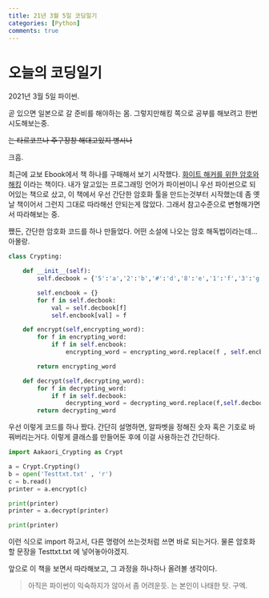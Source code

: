 ```yaml
---
title: 21년 3월 5일 코딩일기
categories: [Python]
comments: true
---
```


# 오늘의 코딩일기
2021년 3월 5일 파이썬.

곧 있으면 일본으로 갈 준비를 해야하는 몸.
그렇지만해킹 쪽으로 공부를 해보려고 한번 시도해보는중.

~~는 타르코프나 주구장창 해대고있지 병시나~~

크흠.

최근에 교보 Ebook에서 책 하나를 구매해서 보기 시작했다.
[화이트 해커를 위한 암호와 해킹](http://digital.kyobobook.co.kr/digital/ebook/ebookDetail.ink?LINK=NVE&category=001&barcode=4808956746975) 이라는 책이다.
내가 알고있는 프로그래밍 언어가 파이썬이니 우선 파이썬으로 되어있는 책으로 샀고,
이 책에서 우선 간단한 암호화 툴을 만드는것부터 시작했는데
좀 옛날 책이어서 그런지 그대로 따라해선 안되는게 많았다.
그래서 참고수준으로 변형해가면서 따라해보는 중.

쨌든, 간단한 암호화 코드를 하나 만들었다.
어떤 소설에 나오는 암호 해독법이라는데... 아몰랑.

```python
class Crypting:

    def __init__(self):
        self.decbook = {'5':'a','2':'b','#':'d','8':'e','1':'f','3':'g','4':'h','6':'i','0':'l','9':'m','*':'n','%':'o','=':'p','(':'r',')':'s',';':'t','?':'u','@':'v',':':'y','7':' '}

        self.encbook = {}
        for f in self.decbook:
            val = self.decbook[f]
            self.encbook[val] = f

    def encrypt(self,encrypting_word):
        for f in encrypting_word:
            if f in self.encbook:
                encrypting_word = encrypting_word.replace(f , self.encbook[f])

        return encrypting_word

    def decrypt(self,decrypting_word):
        for f in decrypting_word:
            if f in self.decbook:
                decrypting_word = decrypting_word.replace(f,self.decbook[f])
        return decrypting_word

```
우선 이렇게 코드를 하나 짰다.
간단히 설명하면, 알파벳을 정해진 숫자 혹은 기호로 바꿔버리는거다.
이렇게 클래스를 만들어둔 후에 이걸 사용하는건 간단하다.
```python
import Aakaori_Crypting as Crypt

a = Crypt.Crypting()
b = open('Testtxt.txt' , 'r')
c = b.read()
printer = a.encrypt(c)

print(printer)
printer = a.decrypt(printer)

print(printer)
```
이런 식으로 import 하고서, 다른 명령어 쓰는것처럼 쓰면 바로 되는거다.
물론 암호화할 문장을 Testtxt.txt 에 넣어놓아야겠지.

앞으로 이 책을 보면서 따라해보고, 그 과정을 하나하나 올려볼 생각이다.

> 아직은 파이썬이 익숙하지가 않아서 좀 어려운듯.
> 는 본인이 나태한 탓. 구엑.
